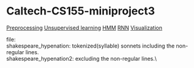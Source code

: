 # Caltech-CS155-miniproject3
[Preprocessing](https://colab.research.google.com/drive/1JmRmwPtpgTVw8OC3NpM9qpqSq65AUnT_?usp=sharing)
[Unsupervised learning]()
[HMM]()
[RNN]()
[Visualization]()

file:\
shakespeare_hypenation: tokenized(syllable) sonnets including the non-regular lines.\
shakespeare_hypenation2: excluding the non-regular lines.\
